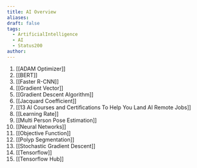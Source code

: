 ```yaml
---
title: AI Overview
aliases: 
draft: false
tags:
  - ArtificialIntelligence
  - AI
  - Status200
author:
---
```

1. [[ADAM Optimizer]]
2. [[BERT]]
3. [[Faster R-CNN]]
4. [[Gradient Vector]]
5. [[Gradient Descent Algorithm]]
6. [[Jacquard Coefficient]]
7. [[13 AI Courses and Certifications To Help You Land AI Remote Jobs]]
8. [[Learning Rate]]
9. [[Multi Person Pose Estimation]]
10. [[Neural Networks]]
11. [[Objective Function]]
12. [[Polyp Segmentation]]
13. [[Stochastic Gradient Descent]]
14. [[Tensorflow]]
15. [[Tensorflow Hub]]




